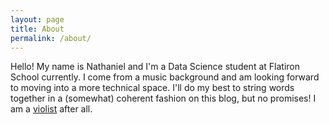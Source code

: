 ```yaml
---
layout: page
title: About
permalink: /about/
---
```


Hello! My name is Nathaniel and I'm a Data Science student at Flatiron School currently.
I come from a music background and am looking forward to moving into a more technical space.
I'll do my best to string words together in a (somewhat) coherent fashion on this blog, but no promises! I am a [violist](https://en.wikipedia.org/wiki/Viola_jokes) after all.